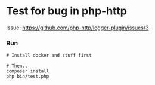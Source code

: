 # Test for bug in php-http

Issue: https://github.com/php-http/logger-plugin/issues/3

### Run

```
# Install docker and stuff first

# Then..
composer install
php bin/test.php
```